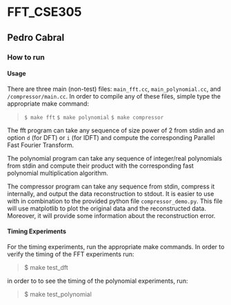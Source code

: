 # FFT_CSE305
## Pedro Cabral

### How to run

#### Usage

There are three main (non-test) files: `main_fft.cc`, `main_polynomial.cc`, and `/compressor/main.cc`. In order to compile any of these files, simple type the appropriate make command:
>`$ make fft`
>`$ make polynomial`
>`$ make compressor`

The fft program can take any sequence of size power of 2 from stdin and an option `d` (for DFT) or `i` (for IDFT) and compute the corresponding Parallel Fast Fourier Transform. 

The polynomial program can take any sequence of integer/real polynomials from stdin and compute their product with the corresponding fast polynomial multiplication algorithm.

The compressor program can take any sequence from stdin, compress it internally, and output the data reconstruction to stdout. It is easier to use with in combination to the provided python file `compressor_demo.py`. This file will use matplotlib to plot the original data and the reconstructed data. Moreover, it will provide some information about the reconstruction error.

#### Timing Experiments

For the timing experiments, run the appropriate make commands. In order to verify the timing of the FFT experiments run:

>$ make test_dft

in order to to see the timing of the polynomial experiments, run:

>$ make test_polynomial

